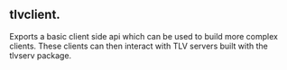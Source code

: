 tlvclient.
----------

Exports a basic client side api which can be used to build more complex clients. These clients can then interact with TLV servers built with the tlvserv package.
